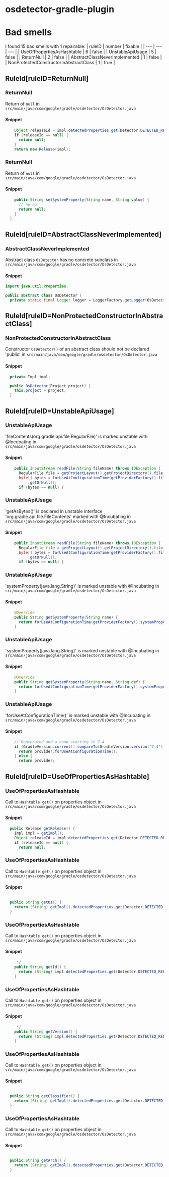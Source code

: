 # osdetector-gradle-plugin 
 
# Bad smells
I found 15 bad smells with 1 repairable:
| ruleID | number | fixable |
| --- | --- | --- |
| UseOfPropertiesAsHashtable | 6 | false |
| UnstableApiUsage | 5 | false |
| ReturnNull | 2 | false |
| AbstractClassNeverImplemented | 1 | false |
| NonProtectedConstructorInAbstractClass | 1 | true |
## RuleId[ruleID=ReturnNull]
### ReturnNull
Return of `null`
in `src/main/java/com/google/gradle/osdetector/OsDetector.java`
#### Snippet
```java
    Object releaseId = impl.detectedProperties.get(Detector.DETECTED_RELEASE);
    if (releaseId == null) {
      return null;
    }
    return new Release(impl);
```

### ReturnNull
Return of `null`
in `src/main/java/com/google/gradle/osdetector/OsDetector.java`
#### Snippet
```java
    public String setSystemProperty(String name, String value) {
      // no-op
      return null;
    }
  }
```

## RuleId[ruleID=AbstractClassNeverImplemented]
### AbstractClassNeverImplemented
Abstract class `OsDetector` has no concrete subclass
in `src/main/java/com/google/gradle/osdetector/OsDetector.java`
#### Snippet
```java
import java.util.Properties;

public abstract class OsDetector {
  private static final Logger logger = LoggerFactory.getLogger(OsDetector.class.getName());

```

## RuleId[ruleID=NonProtectedConstructorInAbstractClass]
### NonProtectedConstructorInAbstractClass
Constructor `OsDetector()` of an abstract class should not be declared 'public'
in `src/main/java/com/google/gradle/osdetector/OsDetector.java`
#### Snippet
```java
  private Impl impl;

  public OsDetector(Project project) {
    this.project = project;
  }
```

## RuleId[ruleID=UnstableApiUsage]
### UnstableApiUsage
'fileContents(org.gradle.api.file.RegularFile)' is marked unstable with @Incubating
in `src/main/java/com/google/gradle/osdetector/OsDetector.java`
#### Snippet
```java
    public InputStream readFile(String fileName) throws IOException {
      RegularFile file = getProjectLayout().getProjectDirectory().file(fileName);
      byte[] bytes = forUseAtConfigurationTime(getProviderFactory().fileContents(file).getAsBytes())
          .getOrNull();
      if (bytes == null) {
```

### UnstableApiUsage
'getAsBytes()' is declared in unstable interface 'org.gradle.api.file.FileContents' marked with @Incubating
in `src/main/java/com/google/gradle/osdetector/OsDetector.java`
#### Snippet
```java
    public InputStream readFile(String fileName) throws IOException {
      RegularFile file = getProjectLayout().getProjectDirectory().file(fileName);
      byte[] bytes = forUseAtConfigurationTime(getProviderFactory().fileContents(file).getAsBytes())
          .getOrNull();
      if (bytes == null) {
```

### UnstableApiUsage
'systemProperty(java.lang.String)' is marked unstable with @Incubating
in `src/main/java/com/google/gradle/osdetector/OsDetector.java`
#### Snippet
```java
    @Override
    public String getSystemProperty(String name) {
      return forUseAtConfigurationTime(getProviderFactory().systemProperty(name)).getOrNull();
    }

```

### UnstableApiUsage
'systemProperty(java.lang.String)' is marked unstable with @Incubating
in `src/main/java/com/google/gradle/osdetector/OsDetector.java`
#### Snippet
```java
    @Override
    public String getSystemProperty(String name, String def) {
      return forUseAtConfigurationTime(getProviderFactory().systemProperty(name)).getOrElse(def);
    }

```

### UnstableApiUsage
'forUseAtConfigurationTime()' is marked unstable with @Incubating
in `src/main/java/com/google/gradle/osdetector/OsDetector.java`
#### Snippet
```java
    // Deprecated and a noop starting in 7.4
    if (GradleVersion.current().compareTo(GradleVersion.version("7.4")) < 0) {
      return provider.forUseAtConfigurationTime();
    } else {
      return provider;
```

## RuleId[ruleID=UseOfPropertiesAsHashtable]
### UseOfPropertiesAsHashtable
Call to `Hashtable.get()` on properties object
in `src/main/java/com/google/gradle/osdetector/OsDetector.java`
#### Snippet
```java
  public Release getRelease() {
    Impl impl = getImpl();
    Object releaseId = impl.detectedProperties.get(Detector.DETECTED_RELEASE);
    if (releaseId == null) {
      return null;
```

### UseOfPropertiesAsHashtable
Call to `Hashtable.get()` on properties object
in `src/main/java/com/google/gradle/osdetector/OsDetector.java`
#### Snippet
```java

  public String getOs() {
    return (String) getImpl().detectedProperties.get(Detector.DETECTED_NAME);
  }

```

### UseOfPropertiesAsHashtable
Call to `Hashtable.get()` on properties object
in `src/main/java/com/google/gradle/osdetector/OsDetector.java`
#### Snippet
```java
     */
    public String getId() {
      return (String) impl.detectedProperties.get(Detector.DETECTED_RELEASE);
    }

```

### UseOfPropertiesAsHashtable
Call to `Hashtable.get()` on properties object
in `src/main/java/com/google/gradle/osdetector/OsDetector.java`
#### Snippet
```java
     */
    public String getVersion() {
      return (String) impl.detectedProperties.get(Detector.DETECTED_RELEASE_VERSION);
    }

```

### UseOfPropertiesAsHashtable
Call to `Hashtable.get()` on properties object
in `src/main/java/com/google/gradle/osdetector/OsDetector.java`
#### Snippet
```java

  public String getClassifier() {
    return (String) getImpl().detectedProperties.get(Detector.DETECTED_CLASSIFIER);
  }

```

### UseOfPropertiesAsHashtable
Call to `Hashtable.get()` on properties object
in `src/main/java/com/google/gradle/osdetector/OsDetector.java`
#### Snippet
```java

  public String getArch() {
    return (String) getImpl().detectedProperties.get(Detector.DETECTED_ARCH);
  }

```

